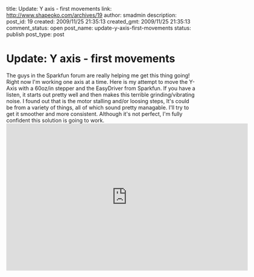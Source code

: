 title: Update: Y axis - first movements
link: http://www.shapeoko.com/archives/19
author: smadmin
description: 
post_id: 19
created: 2009/11/25 21:35:13
created_gmt: 2009/11/25 21:35:13
comment_status: open
post_name: update-y-axis-first-movements
status: publish
post_type: post

# Update: Y axis - first movements

The guys in the Sparkfun forum are really helping me get this thing going! Right now I'm working one axis at a time. Here is my attempt to move the Y-Axis with a 60oz/in stepper and the EasyDriver from Sparkfun. If you have a listen, it starts out pretty well and then makes this terrible grinding/vibrating noise. I found out that is the motor stalling and/or loosing steps, It's could be from a variety of things, all of which sound pretty managable. I'll try to get it smoother and more consistent. Although it's not perfect, I'm fully confident this solution is going to work.   <iframe width="640" height="390" src="http://www.youtube.com/embed/E_Lq1MAiUMA" frameborder="0" allowfullscreen></iframe>